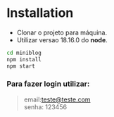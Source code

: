 # Installation
- Clonar o projeto para máquina.
- Utilizar versao 18.16.0 do **node**.
```sh
cd miniblog
npm install
npm start
```
### Para fazer login utilizar:
> email:teste@teste.com <br/>
> senha: 123456